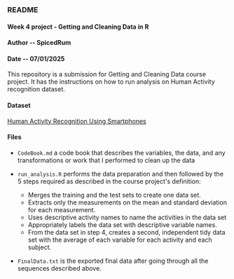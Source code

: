 ### README
#### Week 4 project - Getting and Cleaning Data in R
#### Author -- SpicedRum
#### Date -- 07/01/2025

This repository is a submission for Getting and Cleaning Data course project. It has the instructions on how to run analysis on Human Activity recognition dataset.

#### Dataset
[Human Activity Recognition Using Smartphones](http://archive.ics.uci.edu/ml/datasets/Human+Activity+Recognition+Using+Smartphones)

#### Files
* `CodeBook.md` a code book that describes the variables, the data, and any transformations or work that I performed to clean up the data

* `run_analysis.R` performs the data preparation and then followed by the 5 steps required as described in the course project's definition:
    + Merges the training and the test sets to create one data set.
    + Extracts only the measurements on the mean and standard deviation for each measurement.
    + Uses descriptive activity names to name the activities in the data set
    + Appropriately labels the data set with descriptive variable names.
    + From the data set in step 4, creates a second, independent tidy data set with the average of each variable for each activity and each subject.
    
* `FinalData.txt` is the exported final data after going through all the sequences described above.
